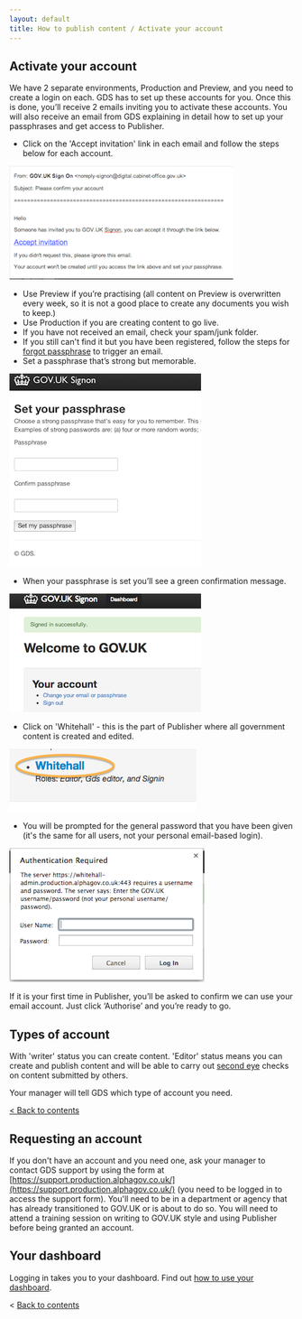 ```yaml
---
layout: default
title: How to publish content / Activate your account
---
```


## Activate your account

We have 2 separate environments, Production and Preview, and you need to create a login on each. GDS has to set up these accounts for you. Once this is done, you’ll receive 2 emails inviting you to activate these accounts. You will also receive an email from GDS explaining in detail how to set up your passphrases and get access to Publisher.

* Click on the 'Accept invitation' link in each email and follow the steps below for each account.

![Get an account](get-an-account.png)

* Use Preview if you’re practising (all content on Preview is overwritten every week, so it is not a good place to create any documents you wish to keep.)
* Use Production if you are creating content to go live.   
* If you have not received an email, check your spam/junk folder. 
* If you still can't find it but you have been registered, follow the steps for [forgot passphrase](http://alphagov.github.io/inside-government-admin-guide/your-account/forgot-your-passphrase.html) to trigger an email. 
* Set a passphrase that’s strong but memorable.

![Get an account 2](get-an-account-2.png)

* When your passphrase is set you’ll see a green confirmation message.

![Get an account 3](get-an-account-3.png)

* Click on 'Whitehall' - this is the part of Publisher where all government content is created and edited. 

![Get an account 4](get-an-account-4.png)

* You will be prompted for the general password that you have been given (it's the same for all users, not your personal email-based login). 

![Get an account 5](get-an-account-5.png)

If it is your first time in Publisher, you’ll be asked to confirm we can use your email account. Just click ‘Authorise’ and you’re ready to go.

## Types of account

With 'writer' status you can create content. 'Editor' status means you can create and publish content and will be able to carry out [second eye](http://alphagov.github.io/inside-government-admin-guide/workflow-content/second-pair-of-eyes.html) checks on content submitted by others.

Your manager will tell GDS which type of account you need. 

[< Back to contents](http://alphagov.github.io/inside-government-admin-guide/)

## Requesting an account

If you don't have an account and you need one, ask your manager to contact GDS support by using the form at [https://support.production.alphagov.co.uk/](https://support.production.alphagov.co.uk/) (you need to be logged in to access the support form). You'll need to be in a department or agency that has already transitioned to GOV.UK or is about to do so. You will need to attend a training session on writing to GOV.UK style and using Publisher before being granted an account.

## Your dashboard

Logging in takes you to your dashboard. Find out [how to use your dashboard](http://alphagov.github.io/inside-government-admin-guide/first-steps/your-dashboard.html). 

< [Back to contents](http://alphagov.github.io/inside-government-admin-guide/)
